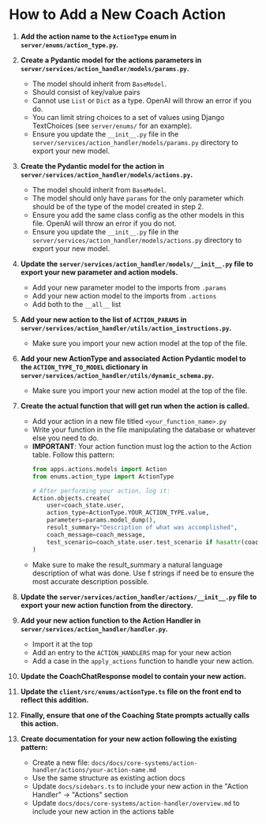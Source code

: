 # How to Add a New Coach Action

1. **Add the action name to the `ActionType` enum in `server/enums/action_type.py`.**

2. **Create a Pydantic model for the actions parameters in `server/services/action_handler/models/params.py`.**

   - The model should inherit from `BaseModel`.
   - Should consist of key/value pairs
   - Cannot use `List` or `Dict` as a type. OpenAI will throw an error if you do.
   - You can limit string choices to a set of values using Django TextChoices (see `server/enums/` for an example).
   - Ensure you update the `__init__.py` file in the `server/services/action_handler/models/params.py` directory to export your new model.

3. **Create the Pydantic model for the action in `server/services/action_handler/models/actions.py`.**

   - The model should inherit from `BaseModel`.
   - The model should only have `params` for the only parameter which should be of the type of the model created in step 2.
   - Ensure you add the same class config as the other models in this file. OpenAI will throw an error if you do not.
   - Ensure you update the `__init__.py` file in the `server/services/action_handler/models/actions.py` directory to export your new model.

4. **Update the `server/services/action_handler/models/__init__.py` file to export your new parameter and action models.**

   - Add your new parameter model to the imports from `.params`
   - Add your new action model to the imports from `.actions`
   - Add both to the `__all__` list

5. **Add your new action to the list of `ACTION_PARAMS` in `server/services/action_handler/utils/action_instructions.py`.**

   - Make sure you import your new action model at the top of the file.

6. **Add your new ActionType and associated Action Pydantic model to the `ACTION_TYPE_TO_MODEL` dictionary in `server/services/action_handler/utils/dynamic_schema.py`.**

   - Make sure you import your new action model at the top of the file.

7. **Create the actual function that will get run when the action is called.**

   - Add your action in a new file titled `<your_function_name>.py`
   - Write your function in the file manipulating the database or whatever else you need to do.
   - **IMPORTANT**: Your action function must log the action to the Action table. Follow this pattern:
     ```python
     from apps.actions.models import Action
     from enums.action_type import ActionType
     
     # After performing your action, log it:
     Action.objects.create(
         user=coach_state.user,
         action_type=ActionType.YOUR_ACTION_TYPE.value,
         parameters=params.model_dump(),
         result_summary="Description of what was accomplished",
         coach_message=coach_message,
         test_scenario=coach_state.user.test_scenario if hasattr(coach_state.user, 'test_scenario') else None
     )
     ```
   - Make sure to make the result_summary a natural language description of what was done. Use f strings if need be to ensure the most accurate description possible.

8. **Update the `server/services/action_handler/actions/__init__.py` file to export your new action function from the directory.**

9. **Add your new action function to the Action Handler in `server/services/action_handler/handler.py`.**

   - Import it at the top
   - Add an entry to the `ACTION_HANDLERS` map for your new action
   - Add a case in the `apply_actions` function to handle your new action.

10. **Update the CoachChatResponse model to contain your new action.**

11. **Update the `client/src/enums/actionType.ts` file on the front end to reflect this addition.**

12. **Finally, ensure that one of the Coaching State prompts actually calls this action.**

13. **Create documentation for your new action following the existing pattern:**

    - Create a new file: `docs/docs/core-systems/action-handler/actions/your-action-name.md`
    - Use the same structure as existing action docs
    - Update `docs/sidebars.ts` to include your new action in the "Action Handler" -> "Actions" section
    - Update `docs/docs/core-systems/action-handler/overview.md` to include your new action in the actions table
